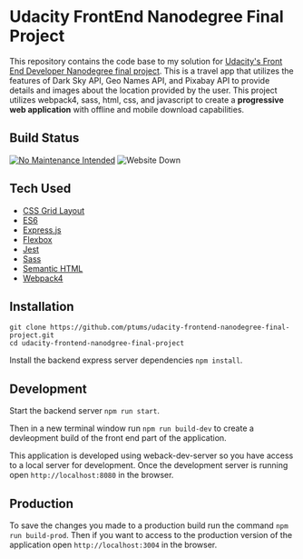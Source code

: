 # Udacity FrontEnd Nanodegree Final Project

This repository contains the code base to my solution for [Udacity's Front End Developer Nanodegree final project](https://www.udacity.com/course/front-end-web-developer-nanodegree--nd0011). This is a travel app that utilizes the features of Dark Sky API, Geo Names API, and Pixabay API to provide details and images about the location provided by the user. This project utilizes webpack4, sass, html, css, and javascript to create a **progressive web application** with offline and mobile download capabilities.

## Build Status

[![No Maintenance Intended](http://unmaintained.tech/badge.svg)](http://unmaintained.tech/)
![Website Down](https://camo.githubusercontent.com/3202fdb5566d5e0cef4ae932e4756973a1b6d3b9/68747470733a2f2f696d672e736869656c64732e696f2f776562736974652d75702d646f776e2d677265656e2d7265642f687474702f6d7966616b65776562736974657468617473686f756c646e6f7465786973742e61742e6c656173742e692e686f70652e737667)

## Tech Used

* [CSS Grid Layout](https://developer.mozilla.org/en-US/docs/Web/CSS/CSS_Grid_Layout)
* [ES6](http://es6-features.org/#Constants)
* [Express.js](https://expressjs.com/)
* [Flexbox](https://developer.mozilla.org/en-US/docs/Learn/CSS/CSS_layout/Flexbox)
* [Jest](https://jestjs.io/)
* [Sass](https://sass-lang.com/)
* [Semantic HTML](https://developer.mozilla.org/en-US/docs/Glossary/Semantics)
* [Webpack4](https://webpack.js.org/)

## Installation

```
git clone https://github.com/ptums/udacity-frontend-nanodegree-final-project.git
cd udacity-frontend-nanodgree-final-project
```

Install the backend express server dependencies ```npm install```.

## Development

Start the backend server ```npm run start```. 

Then in a new terminal window run ```npm run build-dev``` to create a devleopment build of the front end part of the application.

This application is developed using weback-dev-server so you have access to a local server for development. Once the development server is running open ```http://localhost:8080``` in the browser.


## Production

To save the changes you made to a production build run the command ```npm run build-prod```. Then if you want to access to the production version of the application open ```http://localhost:3004``` in the browser.
